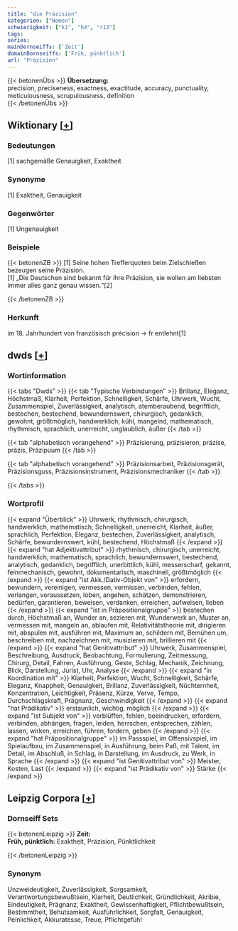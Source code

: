 ```yaml
---
title: "die Präzision"
kategorien: ["Nomen"]
schwierigkeit: ["k1", "h4", "r13"]
tags:
series:
mainDornseiffs: ['Zeit']
domainDornseiffs: ['Früh, pünktlich']
url: "Präzision"
---
```


{{< betonenÜbs >}}
**Übersetzung:**  
precision, preciseness, exactness, exactitude, accuracy, punctuality, meticulousness, scrupulousness, definition  
{{< /betonenÜbs >}}

## Wiktionary [[+](https://de.wiktionary.org/wiki/Präzision)]

### Bedeutungen
[1] sachgemäße Genauigkeit, Exaktheit  

### Synonyme
[1] Exaktheit, Genauigkeit  

### Gegenwörter
[1] Ungenauigkeit  

### Beispiele
{{< betonenZB >}}
[1] Seine hohen Trefferquoten beim Zielschießen bezeugen seine Präzision.  
[1] „Die Deutschen sind bekannt für ihre Präzision, sie wollen am liebsten immer alles ganz genau wissen.“[2]  

{{< /betonenZB >}}
### Herkunft
im 18. Jahrhundert von französisch précision → fr entlehnt[1]  



## dwds [[+](https://www.dwds.de/wb/Präzision)]

### Wortinformation
{{< tabs "Dwds" >}}
{{< tab "Typische Verbindungen" >}}
Brillanz, Eleganz, Höchstmaß, Klarheit, Perfektion, Schnelligkeit, Schärfe, Uhrwerk, Wucht, Zusammenspiel, Zuverlässigkeit, analytisch, atemberaubend, begrifflich, bestechen, bestechend, bewundernswert, chirurgisch, gedanklich, gewohnt, größtmöglich, handwerklich, kühl, mangelnd, mathematisch, rhythmisch, sprachlich, unerreicht, unglaublich, äußer
{{< /tab >}}

{{< tab "alphabetisch vorangehend" >}}
Präzisierung, präzisieren, präzise, präzis, Präzipuum
{{< /tab >}}

{{< tab "alphabetisch vorangehend" >}}
Präzisionsarbeit, Präzisionsgerät, Präzisionsguss, Präzisionsinstrument, Präzisionsmechaniker
{{< /tab >}}

{{< /tabs >}}

### Wortprofil
{{< expand "Überblick" >}} Uhrwerk, rhythmisch, chirurgisch, handwerklich, mathematisch, Schnelligkeit, unerreicht, Klarheit, äußer, sprachlich, Perfektion, Eleganz, bestechen, Zuverlässigkeit, analytisch, Schärfe, bewundernswert, kühl, bestechend, Höchstmaß {{< /expand >}}
{{< expand "hat Adjektivattribut" >}} rhythmisch, chirurgisch, unerreicht, handwerklich, mathematisch, sprachlich, bewundernswert, bestechend, analytisch, gedanklich, begrifflich, unerbittlich, kühl, messerscharf, gekannt, feinmechanisch, gewohnt, dokumentarisch, maschinell, größtmöglich {{< /expand >}}
{{< expand "ist Akk./Dativ-Objekt von" >}} erfordern, bewundern, vereinigen, vermessen, vermissen, verbinden, fehlen, verlangen, voraussetzen, loben, angehen, schätzen, demonstrieren, bedürfen, garantieren, beweisen, verdanken, erreichen, aufweisen, lieben {{< /expand >}}
{{< expand "ist in Präpositionalgruppe" >}} bestechen durch, Höchstmaß an, Wunder an, sezieren mit, Wunderwerk an, Muster an, vermessen mit, mangeln an, ablaufen mit, Relativitätstheorie mit, dirigieren mit, abspulen mit, ausführen mit, Maximum an, schildern mit, Bemühen um, beschreiben mit, nachzeichnen mit, musizieren mit, brillieren mit {{< /expand >}}
{{< expand "hat Genitivattribut" >}} Uhrwerk, Zusammenspiel, Beschreibung, Ausdruck, Beobachtung, Formulierung, Zeitmessung, Chirurg, Detail, Fahren, Ausführung, Geste, Schlag, Mechanik, Zeichnung, Blick, Darstellung, Jurist, Uhr, Analyse {{< /expand >}}
{{< expand "in Koordination mit" >}} Klarheit, Perfektion, Wucht, Schnelligkeit, Schärfe, Eleganz, Knappheit, Genauigkeit, Brillanz, Zuverlässigkeit, Nüchternheit, Konzentration, Leichtigkeit, Präsenz, Kürze, Verve, Tempo, Durchschlagskraft, Prägnanz, Geschwindigkeit {{< /expand >}}
{{< expand "hat Prädikativ" >}} erstaunlich, wichtig, möglich {{< /expand >}}
{{< expand "ist Subjekt von" >}} verblüffen, fehlen, beeindrucken, erfordern, verbinden, abhängen, fragen, leiden, herrschen, entsprechen, zählen, lassen, wirken, erreichen, führen, fordern, geben {{< /expand >}}
{{< expand "hat Präpositionalgruppe" >}} im Passspiel, im Offensivspiel, im Spielaufbau, im Zusammenspiel, in Ausführung, beim Paß, mit Talent, im Detail, im Abschluß, in Schlag, in Darstellung, im Ausdruck, zu Werk, in Sprache {{< /expand >}}
{{< expand "ist Genitivattribut von" >}} Meister, Kosten, Last {{< /expand >}}
{{< expand "ist Prädikativ von" >}} Stärke {{< /expand >}}

## Leipzig Corpora [[+](https://corpora.uni-leipzig.de/en/res?word=Präzision&corpusId=deu_newscrawl-public_2018)]

### Dornseiff Sets
{{< betonenLeipzig >}}
**Zeit:**  
**Früh, pünktlich:** Exaktheit, Präzision, Pünktlichkeit  

{{< /betonenLeipzig >}}

### Synonym
Unzweideutigkeit, Zuverlässigkeit, Sorgsamkeit, Verantwortungsbewußtsein, Klarheit, Deutlichkeit, Gründlichkeit, Akribie, Eindeutigkeit, Prägnanz, Exaktheit, Gewissenhaftigkeit, Pflichtbewußtsein, Bestimmtheit, Behutsamkeit, Ausführlichkeit, Sorgfalt, Genauigkeit, Peinlichkeit, Akkuratesse, Treue, Pflichtgefühl

